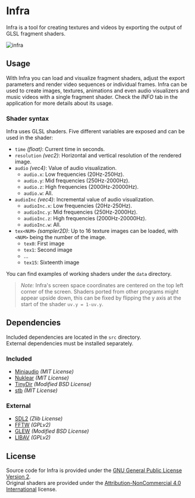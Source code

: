 # Infra
Infra is a tool for creating textures and videos by exporting the output of GLSL fragment shaders.

![infra](https://github.com/user-attachments/assets/4e79cac6-e28a-44e6-ac74-9739c6ce86e3)

## Usage
With Infra you can load and visualize fragment shaders, adjust the export parameters and render video sequences or individual frames.
Infra can be used to create images, textures, animations and even audio visualizers and music videos with a single fragment shader.
Check the *INFO* tab in the application for more details about its usage.

### Shader syntax
Infra uses GLSL shaders. Five different variables are exposed and can be used in the shader:
- `time` *(float)*: Current time in seconds.
- `resolution` *(vec2)*: Horizontal and vertical resolution of the rendered image.
- `audio` *(vec4)*: Value of audio visualization.
    - `audio.x`: Low frequencies (20Hz-250Hz).
    - `audio.y`: Mid frequencies (250Hz-2000Hz).
    - `audio.z`: High frequencies (2000Hz-20000Hz).
    - `audio.w`: All.
- `audioInc` *(vec4)*: Incremental value of audio visualization.
    - `audioInc.x`: Low frequencies (20Hz-250Hz).
    - `audioInc.y`: Mid frequencies (250Hz-2000Hz).
    - `audioInc.z`: High frequencies (2000Hz-20000Hz).
    - `audioInc.w`: All.
- `tex<NUM>` *(sampler2D)*: Up to 16 texture images can be loaded, with `<NUM>` being the number of the image.
    - `tex0`: First image
    - `tex1`: Second image
    - ...
    - `tex15`: Sixteenth image

You can find examples of working shaders under the `data` directory.

> *Note:* Infra's screen space coordinates are centered on the top left corner of the screen. Shaders ported from other programs might appear upside down, this can be fixed by flipping the y axis at the start of the shader `uv.y = 1-uv.y`.

## Dependencies
Included dependencies are located in the `src` directory.  
External dependencies must be installed separately.

### Included
- [Miniaudio](https://miniaud.io/) *(MIT License)*
- [Nuklear](https://github.com/Immediate-Mode-UI/Nuklear) *(MIT License)*
- [TinyDir](https://github.com/cxong/tinydir) *(Modified BSD License)*
- [stb](https://github.com/nothings/stb) *(MIT License)*

### External
- [SDL2](https://www.libsdl.org/) *(Zlib License)*
- [FFTW](http://www.fftw.org/) *(GPLv2)*
- [GLEW](https://github.com/nigels-com/glew) *(Modified BSD License)*
- [LIBAV](https://libav.org/) *(GPLv2)*

## License
Source code for Infra is provided under the [GNU General Public License Version 2](LICENSE).  
Original shaders are provided under the [Attribution-NonCommercial 4.0 International](https://creativecommons.org/licenses/by-nc/4.0/) license.
